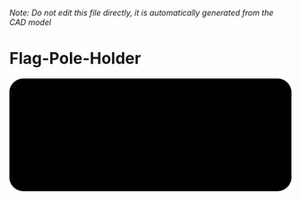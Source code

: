###### Note: Do not edit this file directly, it is automatically generated from the CAD model

# Flag-Pole-Holder

![](/project.svg)

